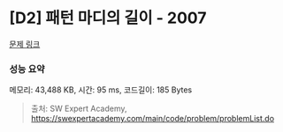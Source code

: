 # [D2] 패턴 마디의 길이 - 2007 

[문제 링크](https://swexpertacademy.com/main/code/problem/problemDetail.do?contestProbId=AV5P1kNKAl8DFAUq) 

### 성능 요약

메모리: 43,488 KB, 시간: 95 ms, 코드길이: 185 Bytes



> 출처: SW Expert Academy, https://swexpertacademy.com/main/code/problem/problemList.do